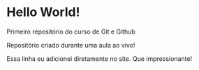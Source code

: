 # Hello World!
 Primeiro repositório do curso de Git e Github

Repositório criado durante uma aula ao vivo!

Essa linha eu adicionei diretamente no site. Que impressionante!
